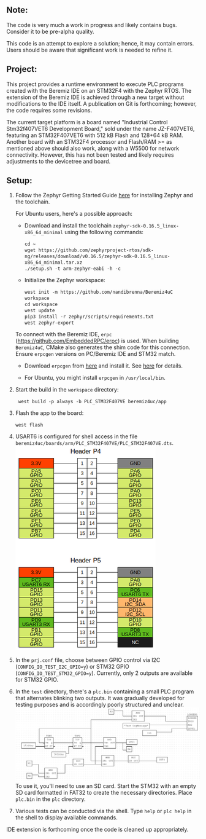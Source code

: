 ## Note:

The code is very much a work in progress and likely contains bugs. Consider it to be pre-alpha quality.

This code is an attempt to explore a solution; hence, it may contain errors. Users should be aware that significant work is needed to refine it.

## Project:

This project provides a runtime environment to execute PLC programs created with the Beremiz IDE on an STM32F4 with the Zephyr RTOS. The extension of the Beremiz IDE is achieved through a new target without modifications to the IDE itself. A publication on Git is forthcoming; however, the code requires some revisions.

The current target platform is a board named "Industrial Control Stm32f407VET6 Development Board," sold under the name JZ-F407VET6, featuring an STM32F407VET6 with 512 kB Flash and 128+64 kB RAM. Another board with an STM32F4 processor and Flash/RAM >= as mentioned above should also work, along with a W5500 for network connectivity. However, this has not been tested and likely requires adjustments to the devicetree and board.

## Setup:

1. Follow the Zephyr Getting Started Guide [here](https://docs.zephyrproject.org/3.6.0/develop/getting_started/index.html) for installing Zephyr and the toolchain.

   For Ubuntu users, here's a possible approach:

   - Download and install the toolchain `zephyr-sdk-0.16.5_linux-x86_64_minimal` using the following commands:
     ```
     cd ~
     wget https://github.com/zephyrproject-rtos/sdk-ng/releases/download/v0.16.5/zephyr-sdk-0.16.5_linux-x86_64_minimal.tar.xz
     ./setup.sh -t arm-zephyr-eabi -h -c
     ```

   - Initialize the Zephyr workspace:
     ```
     west init -m https://github.com/nandibrenna/Beremiz4uC workspace
     cd workspace
     west update
     pip3 install -r zephyr/scripts/requirements.txt
     west zephyr-export
     ```

   To connect with the Beremiz IDE, `erpc` (https://github.com/EmbeddedRPC/erpc) is used. When building `Beremiz4uC`, CMake also generates the shim code for this connection. Ensure `erpcgen` versions on PC/Beremiz IDE and STM32 match.

   - Download `erpcgen` from [here](https://github.com/EmbeddedRPC/erpc/releases) and install it. See [here](https://github.com/EmbeddedRPC/erpc/wiki/erpcgen) for details.

   - For Ubuntu, you might install `erpcgen` in `/usr/local/bin`.

2. Start the build in the `workspace` directory:
   ```	
	west build -p always -b PLC_STM32F407VE beremiz4uc/app
   ```

3. Flash the app to the board:
   ```
   west flash
   ```

4. USART6 is configured for shell access in the file `beremiz4uc/boards/arm/PLC_STM32F407VE/PLC_STM32F407VE.dts`.
   ![Pinout](boards/arm/PLC_STM32F407VE/doc/img/Pinout_PLC_STM32F407VE.png)

5. In the `prj.conf` file, choose between GPIO control via I2C (`CONFIG_IO_TEST_I2C_GPIO=y`) or STM32 GPIO (`CONFIG_IO_TEST_STM32_GPIO=y`). Currently, only 2 outputs are available for STM32 GPIO.

6. In the `test` directory, there's a `plc.bin` containing a small PLC program that alternates blinking two outputs. It was gradually developed for testing purposes and is accordingly poorly structured and unclear.
![PLC Program](test/Beremiz.png)
To use it, you'll need to use an SD card. Start the STM32 with an empty SD card formatted in FAT32 to create the necessary directories. Place `plc.bin` in the `plc` directory.

7. Various tests can be conducted via the shell. Type `help` or `plc help` in the shell to display available commands.

IDE extension is forthcoming once the code is cleaned up appropriately.
